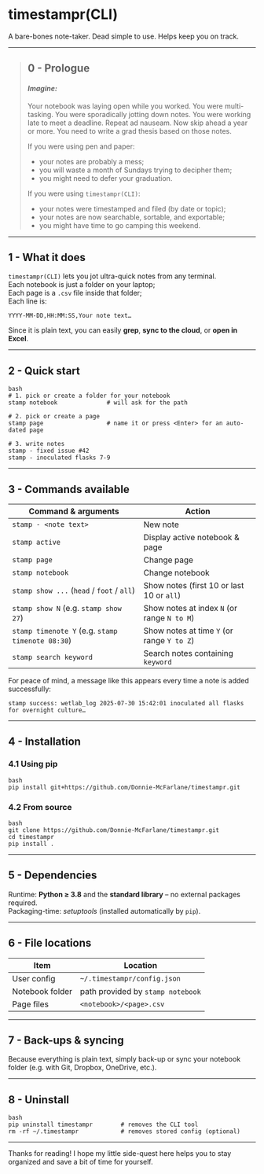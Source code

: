 # timestampr(CLI)

A bare-bones note-taker. Dead simple to use. Helps keep you on track.

---

>## 0 - Prologue
>
> #### *Imagine:*
> Your notebook was laying open while you worked. You were multi-tasking. You were sporadically jotting down notes. You were working late to meet a deadline. Repeat ad nauseam. Now skip ahead a year or more. You need to write a grad thesis based on those notes.
>
>If you were using pen and paper:
>- your notes are probably a mess;
>- you will waste a month of Sundays trying to decipher them;
>- you might need to defer your graduation.
>
>If you were using `timestampr(CLI)`:
>- your notes were timestamped and filed (by date or topic);
>- your notes are now searchable, sortable, and exportable;
>- you might have time to go camping this weekend.

---

## 1 - What it does

`timestampr(CLI)` lets you jot ultra-quick notes from any terminal.\
Each notebook is just a folder on your laptop;\
Each page is a `.csv` file inside that folder;\
Each line is:

```
YYYY-MM-DD,HH:MM:SS,Your note text…
```

Since it is plain text, you can easily **grep**, **sync to the cloud**, or **open in Excel**.

---

## 2 - Quick start

```
bash
# 1. pick or create a folder for your notebook
stamp notebook              # will ask for the path

# 2. pick or create a page
stamp page                  # name it or press <Enter> for an auto-dated page

# 3. write notes
stamp - fixed issue #42
stamp - inoculated flasks 7-9
```

---

## 3 - Commands available

| Command & arguments                                   | Action                                  |
| ----------------------------------------------------- | --------------------------------------- |
| `stamp - <note text>`                                 | New note                                |
| `stamp active`                                        | Display active notebook & page          |
| `stamp page`                                          | Change page                             |
| `stamp notebook`                                      | Change notebook                         |
| `stamp show ...` (`head` / `foot` / `all`)            | Show notes (first 10 or last 10 or `all`) |
| `stamp show N` (e.g. `stamp show 27`)                 | Show notes at index `N` (or range `N to M`) |
| `stamp timenote Y` (e.g. `stamp timenote 08:30`)      | Show notes at time `Y` (or range `Y to Z`)  |
| `stamp search keyword`                                | Search notes containing `keyword`       |

For peace of mind, a message like this appears every time a note is added successfully:

```
stamp success: wetlab_log 2025-07-30 15:42:01 inoculated all flasks for overnight culture…
```

---

## 4 - Installation

### 4.1 Using pip

```
bash
pip install git+https://github.com/Donnie-McFarlane/timestampr.git
```

### 4.2 From source

```
bash
git clone https://github.com/Donnie-McFarlane/timestampr.git
cd timestampr
pip install .
```

---

## 5 - Dependencies

Runtime: **Python ≥ 3.8** and the **standard library** – no external packages required.\
Packaging-time: *setuptools* (installed automatically by `pip`).

---

## 6 - File locations

| Item            | Location                             |
| --------------- | ------------------------------------ |
| User config     | `~/.timestampr/config.json`          |
| Notebook folder | path provided by `stamp notebook` |
| Page files      | `<notebook>/<page>.csv`              |

---

## 7 - Back-ups & syncing

Because everything is plain text, simply back-up or sync your notebook folder (e.g. with Git, Dropbox, OneDrive, etc.).

---

## 8 - Uninstall

```
bash
pip uninstall timestampr        # removes the CLI tool
rm -rf ~/.timestampr            # removes stored config (optional)
```

---

Thanks for reading! I hope my little side-quest here helps you to stay organized and save a bit of time for yourself.
